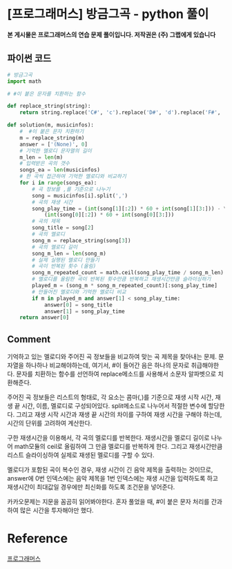 # [프로그래머스] 방금그곡 - python 풀이

**본 게시물은 프로그래머스의 연습 문제 풀이입니다. 저작권은 (주) 그랩에게 있습니다**



## 파이썬 코드

```python
# 방금그곡
import math

# #이 붙은 문자를 치환하는 함수

def replace_string(string):
    return string.replace('C#', 'c').replace('D#', 'd').replace('F#', 'f').replace('G#', 'g').replace('A#', 'a')

def solution(m, musicinfos):
    #  #이 붙은 문자 치환하기
    m = replace_string(m)
    answer = ['(None)', 0]
    # 기억한 멜로디 문자열의 길이
    m_len = len(m)
    # 입력받은 곡의 갯수
    songs_ea = len(musicinfos)
    # 한 곡씩 접근하여 기억한 멜로디와 비교하기
    for i in range(songs_ea):
        # 곡 정보를 ,를 기준으로 나누기
        song = musicinfos[i].split(',')
        # 곡의 재생 시간
        song_play_time = (int(song[1][:2]) * 60 + int(song[1][3:])) - \
            (int(song[0][:2]) * 60 + int(song[0][3:]))
        # 곡의 제목
        song_title = song[2]
        # 곡의 멜로디
        song_m = replace_string(song[3])
        # 곡의 멜로디 길이
        song_m_len = len(song_m)
        # 실제 실행된 멜로디 만들기
        # 곡이 반복된 횟수 (올림)
        song_m_repeated_count = math.ceil(song_play_time / song_m_len)
        # 멜로디를 올림한 곡이 반복된 횟수만큼 반복하고 재생시간만큼 슬라이싱하기
        played_m = (song_m * song_m_repeated_count)[:song_play_time]
        # 만들어진 멜로디와 기억한 멜로디 비교
        if m in played_m and answer[1] < song_play_time:
            answer[0] = song_title
            answer[1] = song_play_time
    return answer[0]
```



## Comment

기억하고 있는 멜로디와 주어진 곡 정보들을 비교하여 맞는 곡 제목을 찾아내는 문제. 문자열을 하나하나 비교해야하는데, 여기서, #이 들어간 음은 하나의 문자로 취급해야한다. 문자를 치환하는 함수를 선언하여 replace메소드를 사용해서 소문자 알파벳으로 치환해준다.

주어진 곡 정보들은 리스트의 형태로, 각 요소는 콤마(,)를 기준으로 재생 시작 시간, 재생 끝 시간, 이름, 멜로디로 구성되어있다.  split메소드로 나누어서 적절한 변수에 할당한다. 그리고 재생 시작 시간과 재생 끝 시간의 차이를 구하여 재생 시간을 구해야 하는데, 시간의 단위를 고려하여 계산한다.

구한 재생시간을 이용해서, 각 곡의 멜로디를 반복한다. 재생시간을 멜로디 길이로 나누어 math모듈의 ceil로 올림하여 그 만큼 멜로디를 반복하게 한다. 그리고 재생시간만큼 리스트 슬라이싱하여 실제로 재생된 멜로디를 구할 수 있다.

멜로디가 포함된 곡이 복수인 경우, 재생 시간이 긴 음악 제목을 출력하는 것이므로, answer에 0번 인덱스에는 음악 제목을 1번 인덱스에는 재생 시간을 입력하도록 하고 재생시간이 최대값일 경우에만 최신화를 하도록 조건문을 넣어준다.

카카오문제는 지문을 꼼곰히 읽어봐야한다. 혼자 풀었을 때, #이 붙은 문자 처리를 간과하여 많은 시간을 투자해야만 했다.

# Reference

[프로그래머스](https://programmers.co.kr)

